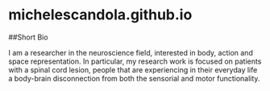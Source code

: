 # michelescandola.github.io

##Short Bio

I am a researcher in the neuroscience field, interested in body, action and space representation.
In particular, my research work is focused on patients with a spinal cord lesion,
people that are experiencing in their everyday life a body-brain disconnection from both the sensorial and 
motor functionality.
